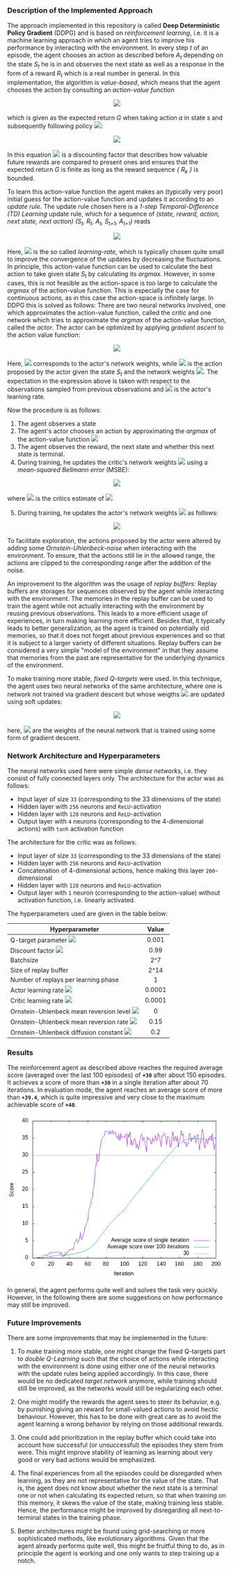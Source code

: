 ### Description of the Implemented Approach

The approach implemented in this repository is called **Deep Deterministic Policy Gradient** (DDPG) and is based on *reinforcement learning*, i.e. it is a machine learning approach in which an agent tries to improve his performance by interacting with the environment. In every step *t* of an episode, the agent chooses an action as described before *A<sub>t</sub>* depending on the state *S<sub>t</sub>* he is in and observes the next state as well as a response in the form of a reward *R<sub>t</sub>* which is a real number in general. In this implementation, the algorithm is *value-based*, which means that the agent chooses the action by consulting an *action-value function*    
<p align="center"> <img src="https://latex.codecogs.com/svg.latex?&space;q_\pi(s,a)" /></p>

which is given as the expected return *G* when taking action *a* in state *s* and subsequently following policy <img src="https://latex.codecogs.com/svg.latex?\pi" />:

<p align="center"> <img src="https://latex.codecogs.com/svg.latex?q_%5Cpi%28s%2Ca%29%3D%5Cleft%3CG_t%7CS_t%3Ds%2CA_t%3Da%5Cright%3E_%5Cpi%3D%5Cleft%3C%5Cleft.%5Csum_%7Bk%3D0%7D%5E%5Cinfty%5Cgamma%5EkR_%7Bt&plus;k&plus;1%7D%5Cright%7CS_t%3Ds%2CA_t%3Da%5Cright%3E_%5Cpi" /> </p>

In this equation <img src="https://latex.codecogs.com/svg.latex?&space;0\leq\gamma<1" /> is a discounting factor that describes how valuable future rewards are compared to present ones and ensures that the expected return *G* is finite as long as the reward sequence *{ R<sub>k</sub> }* is bounded.

To learn this action-value function the agent makes an (typically very poor) initial guess for the action-value function and updates it according to an *update rule*. The update rule chosen here is a *1-step Temporal-Difference (TD) Learning* update rule, which for a sequence of *(state, reward, action, next state, next action)* *(S<sub>t</sub>, R<sub>t</sub>, A<sub>t</sub>, S<sub>t+1</sub>, A<sub>t+1</sub>)* reads

<p align="center"> <img src="https://latex.codecogs.com/svg.latex?q_\pi(S_t,A_t)=q_\pi(S_t,A_t)+\alpha\left[R_t+\gamma\,q_\pi(S_{t+1},A_{t+1})-q_{\pi}(S_{t},A_{t})\right]\" /></p>

Here, <img src="https://latex.codecogs.com/svg.latex?\alpha" /> is the so called *learning-rate*, which is typically chosen quite small to improve the convergence of the updates by decreasing the fluctuations. In principle, this action-value function can be used to calculate the best action to take given state *S<sub>t</sub>* by calculating its *argmax*. However, in some cases, this is not feasible as the action-space is too large to calculate the *argmax* of the action-value function. This is especially the case for continuous actions, as in this case the action-space is infinitely large. In DDPG this is solved as follows: There are two neural networks involved, one which approximates the action-value function, called the *critic* and one network which tries to approximate the *argmax* of the action-value function, called the *actor*. The actor can be optimized by applying *gradient ascent* to the action value function:

<p align="center"> <img src="https://latex.codecogs.com/svg.latex?\theta=\theta+\alpha_\theta\nabla_{\theta}E\left[q_\pi(S_t,\mu_\theta(S_t))\right]" /></p>

Here, <img src="https://latex.codecogs.com/svg.latex?\theta" /> corresponds to the actor's network weights, while  <img src="https://latex.codecogs.com/svg.latex?\mu_\theta(S_t)" /> is the action proposed by the actor given the state *S<sub>t</sub>* and the network weights <img src="https://latex.codecogs.com/svg.latex?\theta" />. The expectation in the expression above is taken with respect to the observations sampled from previous observations and <img src="https://latex.codecogs.com/svg.latex?\alpha_\theta" /> is the actor's learning rate.

Now the procedure is as follows:
1. The agent observes a state
2. The agent's actor chooses an action by approximating the *argmax* of the action-value function <img src="https://latex.codecogs.com/svg.latex?A_t=\mu_\theta(S_t)\approx\;argmax_a\,q_\pi(S_t,a)\" />
3. The agent observes the reward, the next state and whether this next state is terminal.
4. During training, he updates the critic's network weights <img src="https://latex.codecogs.com/svg.latex?\phi" /> using a *mean-squared Bellmann error* (MSBE):

<p align="center"> <img src="https://latex.codecogs.com/svg.latex?L(\phi)=E\left[\left(q_\phi(S_t,A_t)-\left(R+\gamma\,q_\phi(S_{t+1},\mu_\theta(S_t)\right)\right)^2\right]" /></p>

where <img src="https://latex.codecogs.com/svg.latex?q_\phi(S_t,A_t)" /> is the critics estimate of <img src="https://latex.codecogs.com/svg.latex?q_\pi(S_t,A_t)" />

5. During training, he updates the actor's network weights <img src="https://latex.codecogs.com/svg.latex?\theta" /> as follows:

<p align="center"> <img src="https://latex.codecogs.com/svg.latex?\theta=\theta+\alpha_\theta\nabla_{\theta}E\left[q_\pi(S_t,\mu_\theta(S_t))\right]" /></p>

To facilitate exploration, the actions proposed by the actor were altered by adding some *Ornstein-Uhlenbeck-noise* when interacting with the environment. To ensure, that the actions still lie in the allowed range, the actions are clipped to the corresponding range after the addition of the noise.

An improvement to the algorithm was the usage of *replay buffers*: Replay buffers are storages for sequences observed by the agent while interacting with the environment. The memories in the replay buffer can be used to train the agent while not actually interacting with the environment by reusing previous observations. This leads to a more efficient usage of experiences, in turn making learning more efficient. Besides that, it typically leads to better generalization, as the agent is trained on potentially old memories, so that it does not forget about previous experiences and so that it is subject to a larger variety of different situations. Replay buffers can be considered a very simple "model of the environment" in that they assume that memories from the past are representative for the underlying dynamics of the environment.

To make training more stable, *fixed Q-targets* were used. In this technique, the agent uses two neural networks of the same architecture, where one is network not trained via gradient descent but whose weigths <img src="https://latex.codecogs.com/svg.latex?\omega" /> are updated using soft updates:

<p align="center"> <img src="https://latex.codecogs.com/svg.latex?\omega=\tau\omega^{\prime}+(1-\tau)\omega" /></p>

here, <img src="https://latex.codecogs.com/svg.latex?\omega^{\prime}" /> are the weights of the neural network that is trained using some form of gradient descent.


### Network Architecture and Hyperparameters

The neural networks used here were simple *dense networks*, i.e. they consist of fully connected layers only. The architecture for the actor was as follows:

- Input layer of size `33` (corresponding to the 33 dimensions of the state)
- Hidden layer with `256` neurons and `ReLU`-activation
- Hidden layer with `128` neurons and `ReLU`-activation
- Output layer with `4` neurons (corresponding to the 4-dimensional actions) with `tanh` activation function

The architecture for the critic was as follows:

- Input layer of size `33` (corresponding to the 33 dimensions of the state)
- Hidden layer with `256` neurons and `ReLU`-activation
- Concatenation of 4-dimensional actions, hence making this layer `260`-dimensional
- Hidden layer with `128` neurons and `ReLU`-activation
- Output layer with `1` neuron (corresponding to the action-value) without activation function, i.e. linearly activated.

The hyperparameters used are given in the table below:

| Hyperparameter   |      Value      |
|----------|:-------------:|
| Q-target parameter <img src="https://latex.codecogs.com/svg.latex?\tau" /> |  0.001  |
| Discount factor <img src="https://latex.codecogs.com/svg.latex?\gamma" /> |    0.99   |
| Batchsize | 2^7 |
| Size of replay buffer | 2^14 |
| Number of replays per learning phase | 1 |
| Actor learning rate <img src="https://latex.codecogs.com/svg.latex?\alpha_\theta" /> | 0.0001 |
| Critic learning rate <img src="https://latex.codecogs.com/svg.latex?\alpha_\phi" /> | 0.0001 |
| Ornstein-Uhlenbeck mean reversion level <img src="https://latex.codecogs.com/svg.latex?\mu_{OU}" /> | 0 |
| Ornstein-Uhlenbeck mean reversion rate <img src="https://latex.codecogs.com/svg.latex?\theta_{OU}" /> | 0.15 |
| Ornstein-Uhlenbeck diffusion constant <img src="https://latex.codecogs.com/svg.latex?\sigma_{OU}" /> | 0.2 |

### Results

The reinforcement agent as described above reaches the required average score (averaged over the last 100 episodes) of **`+30`** after about 150 episodes. It achieves a score of more than **`+30`** in a single iteration after about 70 iterations. In evaluation mode, the agent reaches an average score of more than **`+39.4`**, which is quite impressive and very close to the maximum achievable score of **`+40`**. 

![results](https://github.com/fberressem/Reacher/blob/master/Results.png)

In general, the agent performs quite well and solves the task very quickly. However, in the following there are some suggestions on how performance may still be improved.

### Future Improvements

There are some improvements that may be implemented in the future:

1. To make training more stable, one might change the fixed Q-targets part to *double Q-Learning* such that the choice of actions while interacting with the environment is done using either one of the neural networks with the update rules being applied accordingly. In this case, there would be no dedicated *target network* anymore, while training should still be improved, as the networks would still be regularizing each other.

2. One might modify the rewards the agent sees to steer its behavior, e.g. by punishing giving an reward for small-valued actions to avoid hectic behaviour. However, this has to be done with great care as to avoid the agent learning a wrong behavior by relying on those additional rewards.

3. One could add prioritization in the replay buffer which could take into account how successful (or unsuccessful) the episodes they stem from were. This might improve stability of learning as learning about very good or very bad actions would be emphasized.

4. The final experiences from all the episodes could be disregarded when learning, as they are not representative for the value of the state. That is, the agent does not know about whether the next state is a terminal one or not when calculating its expected return, so that when training on this memory, it skews the value of the state, making training less stable. Hence, the performance might be improved by disregarding all next-to-terminal states in the training phase.

5. Better architectures might be found using grid-searching or more sophisticated methods, like evolutionary algorithms. Given that the agent already performs quite well, this might be fruitful thing to do, as in principle the agent is working and one only wants to step training up a notch. 

